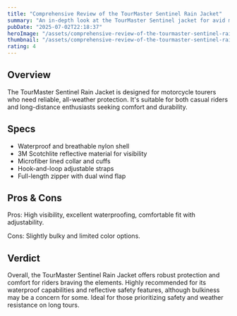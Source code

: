 ```yaml
---
title: "Comprehensive Review of the TourMaster Sentinel Rain Jacket"
summary: "An in-depth look at the TourMaster Sentinel jacket for avid motorcycle tourers."
pubDate: "2025-07-02T22:18:37"
heroImage: "/assets/comprehensive-review-of-the-tourmaster-sentinel-rain-jacket-hero.jpg"
thumbnail: "/assets/comprehensive-review-of-the-tourmaster-sentinel-rain-jacket-thumb.jpg"
rating: 4
---
```


<h2>Overview</h2>
<p>The TourMaster Sentinel Rain Jacket is designed for motorcycle tourers who need reliable, all-weather protection. It's suitable for both casual riders and long-distance enthusiasts seeking comfort and durability.</p>
<h2>Specs</h2>
<ul>
  <li>Waterproof and breathable nylon shell</li>
  <li>3M Scotchlite reflective material for visibility</li>
  <li>Microfiber lined collar and cuffs</li>
  <li>Hook-and-loop adjustable straps</li>
  <li>Full-length zipper with dual wind flap</li>
</ul>
<h2>Pros & Cons</h2>
<p>Pros: High visibility, excellent waterproofing, comfortable fit with adjustability.</p>
<p>Cons: Slightly bulky and limited color options.</p>
<h2>Verdict</h2>
<p>Overall, the TourMaster Sentinel Rain Jacket offers robust protection and comfort for riders braving the elements. Highly recommended for its waterproof capabilities and reflective safety features, although bulkiness may be a concern for some. Ideal for those prioritizing safety and weather resistance on long tours.</p>